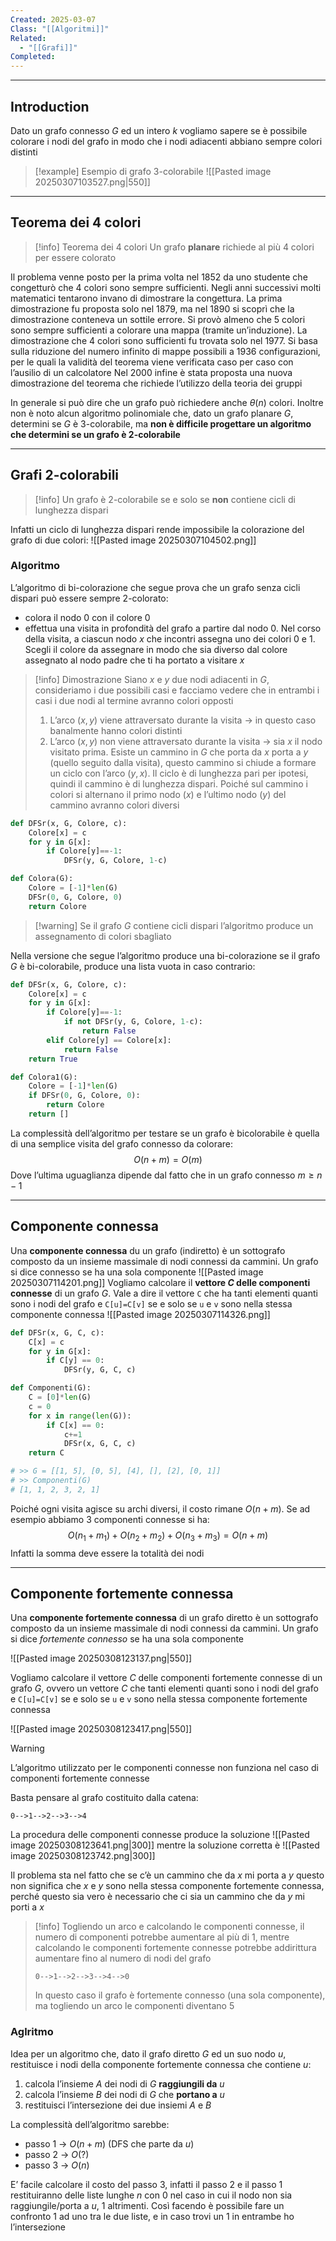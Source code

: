 ```yaml
---
Created: 2025-03-07
Class: "[[Algoritmi]]"
Related:
  - "[[Grafi]]"
Completed:
---
```

---
## Introduction
Dato un grafo connesso $G$ ed un intero $k$ vogliamo sapere se è possibile colorare i nodi del grafo in modo che i nodi adiacenti abbiano sempre colori distinti

>[!example] Esempio di grafo 3-colorabile
>![[Pasted image 20250307103527.png|550]]

---
## Teorema dei 4 colori

>[!info] Teorema dei 4 colori
>Un grafo **planare** richiede al più 4 colori per essere colorato

Il problema venne posto per la prima volta nel 1852 da uno studente che congetturò che 4 colori sono sempre sufficienti. Negli anni successivi molti matematici tentarono invano di dimostrare la congettura.
La prima dimostrazione fu proposta solo nel 1879, ma nel 1890 si scoprì che la dimostrazione conteneva un sottile errore. Si provò almeno che 5 colori sono sempre sufficienti a colorare una mappa (tramite un’induzione).
La dimostrazione che 4 colori sono sufficienti fu trovata solo nel 1977. Si basa sulla riduzione del numero infinito di mappe possibili a 1936 configurazioni, per le quali la validità del teorema viene verificata caso per caso con l’ausilio di un calcolatore
Nel 2000 infine è stata proposta una nuova dimostrazione del teorema che richiede l’utilizzo della teoria dei gruppi

In generale si può dire che un grafo può richiedere anche $\theta(n)$ colori. Inoltre non è noto alcun algoritmo polinomiale che, dato un grafo planare $G$, determini se $G$ è 3-colorabile, ma **non è difficile progettare un algoritmo che determini se un grafo è 2-colorabile**

---
## Grafi 2-colorabili

>[!info] Un grafo è 2-colorabile se e solo se **non** contiene cicli di lunghezza dispari

Infatti un ciclo di lunghezza dispari rende impossibile la colorazione del grafo di due colori:
![[Pasted image 20250307104502.png]]

### Algoritmo
L’algoritmo di bi-colorazione che segue prova che un grafo senza cicli dispari può essere sempre 2-colorato:
- colora il nodo $0$ con il colore $0$
- effettua una visita in profondità del grafo a partire dal nodo $0$. Nel corso della visita, a ciascun nodo $x$ che incontri assegna uno dei colori $0$ e $1$. Scegli il colore da assegnare in modo che sia diverso dal colore assegnato al nodo padre che ti ha portato a visitare $x$

>[!info] Dimostrazione
>Siano $x$ e $y$ due nodi adiacenti in $G$, consideriamo i due possibili casi e facciamo vedere che in entrambi i casi i due nodi al termine avranno colori opposti
>1. L’arco $(x,y)$ viene attraversato durante la visita → in questo caso banalmente hanno colori distinti
>2. L’arco $(x,y)$ non viene attraversato durante la visita → sia $x$ il nodo visitato prima. Esiste un cammino in $G$ che porta da $x$ porta a $y$ (quello seguito dalla visita), questo cammino si chiude a formare un ciclo con l’arco $(y,x)$. Il ciclo è di lunghezza pari per ipotesi, quindi il cammino è di lunghezza dispari. Poiché sul cammino i colori si alternano il primo nodo ($x$) e l’ultimo nodo ($y$) del cammino avranno colori diversi

```python
def DFSr(x, G, Colore, c):
	Colore[x] = c
	for y in G[x]:
		if Colore[y]==-1:
			DFSr(y, G, Colore, 1-c)

def Colora(G):
	Colore = [-1]*len(G)
	DFSr(0, G, Colore, 0)
	return Colore
```

>[!warning] Se il grafo $G$ contiene cicli dispari l’algoritmo produce un assegnamento di colori sbagliato

Nella versione che segue l’algoritmo produce una bi-colorazione se il grafo $G$ è bi-colorabile, produce una lista vuota in caso contrario:
```python
def DFSr(x, G, Colore, c):
	Colore[x] = c
	for y in G[x]:
		if Colore[y]==-1:
			if not DFSr(y, G, Colore, 1-c):
				return False
		elif Colore[y] == Colore[x]:
			return False
	return True

def Colora1(G):
	Colore = [-1]*len(G)
	if DFSr(0, G, Colore, 0):
		return Colore
	return []
```
La complessità dell’algoritmo per testare se un grafo è bicolorabile è quella di una semplice visita del grafo connesso da colorare:
$$
O(n+m)=O(m)
$$
Dove l’ultima uguaglianza dipende dal fatto che in un grafo connesso $m\geq n-1$

---
## Componente connessa
Una **componente connessa** du un grafo (indiretto) è un sottografo composto da un insieme massimale di nodi connessi da cammini. Un grafo si dice connesso se ha una sola componente
![[Pasted image 20250307114201.png]]
Vogliamo calcolare il **vettore $C$ delle componenti connesse** di un grafo $G$. Vale a dire il vettore `C` che ha tanti elementi quanti sono i nodi del grafo e `C[u]=C[v]` se e solo se `u` e `v` sono nella stessa componente connessa
![[Pasted image 20250307114326.png]]

```python
def DFSr(x, G, C, c):
	C[x] = c
	for y in G[x]:
		if C[y] == 0:
			DFSr(y, G, C, c)

def Componenti(G):
	C = [0]*len(G)
	c = 0
	for x in range(len(G)):
		if C[x] == 0:
			c+=1
			DFSr(x, G, C, c)
	return C

# >> G = [[1, 5], [0, 5], [4], [], [2], [0, 1]]
# >> Componenti(G)
# [1, 1, 2, 3, 2, 1]
```
Poiché ogni visita agisce su archi diversi, il costo rimane $O(n+m)$. Se ad esempio abbiamo 3 componenti connesse si ha:
$$
O(n_{1}+m_{1})+O(n_{2}+m_{2})+O(n_{3}+m_{3})=O(n+m)
$$
Infatti la somma deve essere la totalità dei nodi

---
## Componente fortemente connessa
Una **componente fortemente connessa** di un grafo diretto è un sottografo composto da un insieme massimale di nodi connessi da cammini.
Un grafo si dice *fortemente connesso* se ha una sola componente

![[Pasted image 20250308123137.png|550]]

Vogliamo calcolare il vettore $C$ delle componenti fortemente connesse di un grafo $G$, ovvero un vettore $C$ che tanti elementi quanti sono i nodi del grafo e `C[u]=C[v]` se e solo se `u` e `v` sono nella stessa componente fortemente connessa

![[Pasted image 20250308123417.png|550]]

>[!warning]
>L’algoritmo utilizzato per le componenti connesse non funziona nel caso di componenti fortemente connesse
>
>Basta pensare al grafo costituito dalla catena:
>```
>0-->1-->2-->3-->4
>```
> 
>La procedura delle componenti connesse produce la soluzione
>![[Pasted image 20250308123641.png|300]]
>mentre la soluzione corretta è
>![[Pasted image 20250308123742.png|300]]
>
>Il problema sta nel fatto che se c’è un cammino che da $x$ mi porta a $y$ questo non significa che $x$ e $y$ sono nella stessa componente fortemente connessa, perché questo sia vero è necessario che ci sia un cammino che da $y$ mi porti a $x$
>
>>[!info]
>>Togliendo un arco e calcolando le componenti connesse, il numero di componenti potrebbe aumentare al più di 1, mentre calcolando le componenti fortemente connesse potrebbe addirittura aumentare fino al numero di nodi del grafo
>>
>>```
>>0-->1-->2-->3-->4-->0
>>```
>>
>>In questo caso il grafo è fortemente connesso (una sola componente), ma togliendo un arco le componenti diventano 5

### Aglritmo
Idea per un algoritmo che, dato il grafo diretto $G$ ed un suo nodo $u$, restituisce i nodi della componente fortemente connessa che contiene $u$:
1. calcola l’insieme $A$ dei nodi di $G$ **raggiungili da** $u$
2. calcola l’insieme $B$ dei nodi di $G$ che **portano a** $u$
3. restituisci l’intersezione dei due insiemi $A$ e $B$

La complessità dell’algoritmo sarebbe:
- passo 1 → $O(n+m)$ (DFS che parte da $u$)
- passo 2 → $O(?)$
- passo 3 → $O(n)$

E’ facile calcolare il costo del passo 3, infatti il passo 2 e il passo 1 restituiranno delle liste lunghe $n$ con $0$ nel caso in cui il nodo non sia raggiungile/porta a $u$, 1 altrimenti. Così facendo è possibile fare un confronto 1 ad uno tra le due liste, e in caso trovi un 1 in entrambe ho l’intersezione


